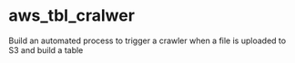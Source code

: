 # aws_tbl_cralwer
Build an automated process to trigger a crawler when a file is uploaded to S3 and build a table
